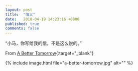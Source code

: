 ```yaml
---
layout: post
title:  "情义"
date:   2018-04-19 14:23:16 +0800
published: true
comments: false
---
```

“小马，你写给我的信，不是这么说的。”

From [A Better Tomorrow](https://en.wikipedia.org/wiki/A_Better_Tomorrow){:target="_blank"}

{% include image.html file="a-better-tomorrow.jpg" alt="" %}
